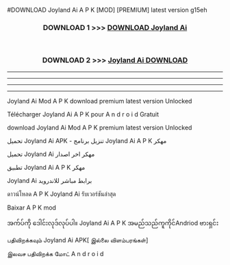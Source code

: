 #DOWNLOAD Joyland Ai  A P K [MOD] [PREMIUM] latest version g15eh



<div align="center">

<h3>DOWNLOAD 1 >>> <a href="https://teeasianyam.web.app?sq=Joyland Ai ">DOWNLOAD Joyland Ai  </a></h3><br>

<h3>DOWNLOAD 2 >>> <a href="https://teeasianyam.web.app?sq=Joyland Ai  ">Joyland Ai   DOWNLOAD </a></h3>

</div>


----------------------------------------------------------

----------------------------------------------------------

----------------------------------------------------------

----------------------------------------------------------


Joyland Ai   Mod A P K download premium latest version Unlocked

Télécharger Joyland Ai   A P K pour A n d r o i d Gratuit

download Joyland Ai   Mod A P K premium latest version Unlocked

تحميل Joyland Ai   APK - تنزيل برنامج Joyland Ai   A P K مهكر

تحميل Joyland Ai   مهكر اخر اصدار

تطبيق Joyland Ai   A P K مهكر

Joyland Ai   برابط مباشر للاندرويد

ดาวน์โหลด A P K Joyland Ai   รับเวอร์ชันล่าสุด

Baixar A P K mod

အက်ပ်ကို ဒေါင်းလုဒ်လုပ်ပါ။ Joyland Ai   A P K အမည်သည်ကူကိုင်Andriod ဗားရှင်း

பதிவிறக்கவும் Joyland Ai   APK[ இல்லை விளம்பரங்கள்] 
 
இலவச பதிவிறக்க மோட் A n d r o i d



